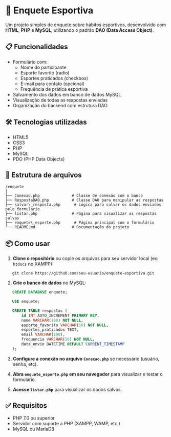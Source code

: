 
# 🏀 Enquete Esportiva

Um projeto simples de enquete sobre hábitos esportivos, desenvolvido com **HTML**, **PHP** e **MySQL**, utilizando o padrão **DAO (Data Access Object)**.

## 📋 Funcionalidades

- Formulário com:
  - Nome do participante
  - Esporte favorito (radio)
  - Esportes praticados (checkbox)
  - E-mail para contato (opcional)
  - Frequência de prática esportiva
- Salvamento dos dados em banco de dados MySQL
- Visualização de todas as respostas enviadas
- Organização do backend com estrutura DAO

## 🛠 Tecnologias utilizadas

- HTML5
- CSS3
- PHP
- MySQL
- PDO (PHP Data Objects)

## 📁 Estrutura de arquivos
```
/enquete
│
├── Conexao.php              # Classe de conexão com o banco
├── RespostaDAO.php          # Classe DAO para manipular as respostas
├── salvar\_resposta.php      # Lógica para salvar os dados enviados pelo formulário
├── listar.php               # Página para visualizar as respostas salvas
├── enquete\_esporte.php      # Página principal com o formulário
└── README.md                # Documentação do projeto
```


## 📦 Como usar

1. **Clone o repositório** ou copie os arquivos para seu servidor local (ex: `htdocs` no XAMPP):
```
   git clone https://github.com/seu-usuario/enquete-esportiva.git
```

2. **Crie o banco de dados** no MySQL:

```sql
   CREATE DATABASE enquete;

   USE enquete;

   CREATE TABLE respostas (
       id INT AUTO_INCREMENT PRIMARY KEY,
       nome VARCHAR(100) NOT NULL,
       esporte_favorito VARCHAR(50) NOT NULL,
       esportes_praticados TEXT,
       email VARCHAR(100),
       frequencia VARCHAR(50) NOT NULL,
       data_envio DATETIME DEFAULT CURRENT_TIMESTAMP
   );
```

3. **Configure a conexão no arquivo `Conexao.php`** se necessário (usuário, senha, etc).

4. **Abra `enquete_esporte.php` em seu navegador** para visualizar e testar o formulário.

5. **Acesse `listar.php`** para visualizar os dados salvos.

## ✅ Requisitos

* PHP 7.0 ou superior
* Servidor com suporte a PHP (XAMPP, WAMP, etc.)
* MySQL ou MariaDB





